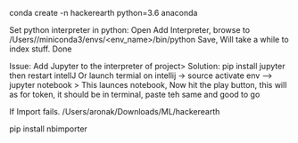 conda create -n hackerearth python=3.6 anaconda

Set python interpreter in python:
Open Add Interpreter, browse to /Users/<username>/miniconda3/envs/<env_name>/bin/python
Save, Will take a while to index stuff.
Done

Issue: Add Jupyter to the interpreter of project>
Solution: pip install jupyter then restart intellJ
Or launch termial on intellij -> source activate env --> jupyter notebook > 
This launces notebook, Now hit the play button, this will as for token, it should be in terminal, paste teh same and good to go

If Import fails.
/Users/aronak/Downloads/ML/hackerearth

pip install nbimporter

